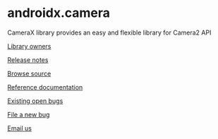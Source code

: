 # androidx.camera

CameraX library provides an easy and flexible library for Camera2 API

[Library owners](OWNERS)

[Release notes](https://developer.android.com/jetpack/androidx/releases/camera)

[Browse
source](https://android.googlesource.com/platform/frameworks/support/+/androidx-master-dev/camera/)

[Reference
documentation](https://developer.android.com/reference/androidx/classes.html)

[Existing open
bugs](https://issuetracker.google.com/issues?q=componentid:618491%20status:open)

[File a new
bug](https://issuetracker.google.com/issues/new?component=618491&template=1257717)

[Email us](mailto:camerax-developers@android.com)
